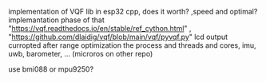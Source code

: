 implementation of VQF lib in esp32 cpp, does it worth? ,speed and optimal?
implemantation phase of that "https://vqf.readthedocs.io/en/stable/ref_cython.html" , "https://github.com/dlaidig/vqf/blob/main/vqf/pyvqf.py"
lcd output curropted after range
optimization the process and threads and cores, imu, uwb, barometer, ... (microros on other repo)

use bmi088 or mpu9250?
